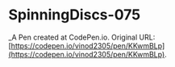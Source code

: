 # SpinningDiscs-075
 _A Pen created at CodePen.io. Original URL: [https://codepen.io/vinod2305/pen/KKwmBLp](https://codepen.io/vinod2305/pen/KKwmBLp).

 